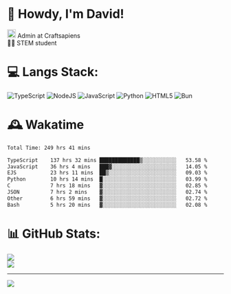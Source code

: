 # 👋 Howdy, I'm David!
<img src="https://cdn.discordapp.com/role-icons/959259258829021255/243d02ee3fbd0821de14bf13a0cde87b.webp?size=2048" height=20> Admin at Craftsapiens<br>👨‍🔬 STEM student

# 💻 Langs Stack:
![TypeScript](https://img.shields.io/badge/typescript-%23007ACC.svg?style=for-the-badge&logo=typescript&logoColor=white) ![NodeJS](https://img.shields.io/badge/node.js-6DA55F?style=for-the-badge&logo=node.js&logoColor=white) ![JavaScript](https://img.shields.io/badge/javascript-%23323330.svg?style=for-the-badge&logo=javascript&logoColor=%23F7DF1E) ![Python](https://img.shields.io/badge/python-3670A0?style=for-the-badge&logo=python&logoColor=ffdd54)  ![HTML5](https://img.shields.io/badge/html5-%23E34F26.svg?style=for-the-badge&logo=html5&logoColor=white) ![Bun](https://img.shields.io/badge/Bun-%23000000.svg?style=for-the-badge&logo=bun&logoColor=white) 

# 🕰️ Wakatime 
<!--START_SECTION:waka-->

```txt
Total Time: 249 hrs 41 mins

TypeScript    137 hrs 32 mins █████████████▒░░░░░░░░░░░   53.58 %
JavaScript    36 hrs 4 mins   ███▓░░░░░░░░░░░░░░░░░░░░░   14.05 %
EJS           23 hrs 11 mins  ██▒░░░░░░░░░░░░░░░░░░░░░░   09.03 %
Python        10 hrs 14 mins  █░░░░░░░░░░░░░░░░░░░░░░░░   03.99 %
C             7 hrs 18 mins   ▓░░░░░░░░░░░░░░░░░░░░░░░░   02.85 %
JSON          7 hrs 2 mins    ▓░░░░░░░░░░░░░░░░░░░░░░░░   02.74 %
Other         6 hrs 59 mins   ▓░░░░░░░░░░░░░░░░░░░░░░░░   02.72 %
Bash          5 hrs 20 mins   ▓░░░░░░░░░░░░░░░░░░░░░░░░   02.08 %
```

<!--END_SECTION:waka-->

# 📊 GitHub Stats:

![](https://github-readme-stats.vercel.app/api?username=davidcanas&theme=dark&hide_border=false&count_private=true)<br/>
![](https://github-readme-stats.vercel.app/api/top-langs/?username=davidcanas&theme=dark&hide_border=false&include_all_commits=true&count_private=true&layout=compact)

---
[![](https://visitcount.itsvg.in/api?id=davidcanas&icon=0&color=0)](https://visitcount.itsvg.in)

